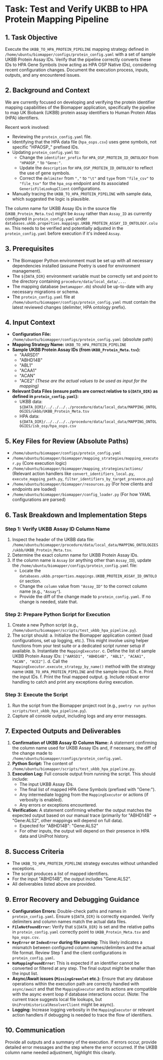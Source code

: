 # Task: Test and Verify UKBB to HPA Protein Mapping Pipeline

## 1. Task Objective
Execute the `UKBB_TO_HPA_PROTEIN_PIPELINE` mapping strategy defined in `/home/ubuntu/biomapper/configs/protein_config.yaml` with a set of sample UKBB Protein Assay IDs. Verify that the pipeline correctly converts these IDs to HPA Gene Symbols (now acting as HPA OSP Native IDs), considering recent configuration changes. Document the execution process, inputs, outputs, and any encountered issues.

## 2. Background and Context
We are currently focused on developing and verifying the protein identifier mapping capabilities of the Biomapper application, specifically the pipeline to map UK Biobank (UKBB) protein assay identifiers to Human Protein Atlas (HPA) identifiers.

Recent work involved:
- Reviewing the `protein_config.yaml` file.
- Identifying that the HPA data file (`hpa_osps.csv`) uses gene symbols, not specific "HPAOSP_" prefixed IDs.
- Updating `protein_config.yaml` to:
    - Change the `identifier_prefix` for `HPA_OSP_PROTEIN_ID_ONTOLOGY` from `"HPAOSP_"` to `"Gene:"`.
    - Update the `description` for `HPA_OSP_PROTEIN_ID_ONTOLOGY` to reflect the use of gene symbols.
    - Correct the `delimiter` from `","` to `"\t"` and `type` from `"file_csv"` to `"file_tsv"` for the `hpa_osp` endpoint and its associated `GenericFileLookupClient` configurations.
- Manually tracing the `UKBB_TO_HPA_PROTEIN_PIPELINE` with sample data, which suggested the logic is plausible.

The column name for UKBB Assay IDs in the source file (`UKBB_Protein_Meta.tsv`) might be `Assay` rather than `Assay_ID` as currently configured in `protein_config.yaml` under `databases.ukbb.properties.mappings.UKBB_PROTEIN_ASSAY_ID_ONTOLOGY.column`. This needs to be verified and potentially adjusted in the `protein_config.yaml` before execution if it's indeed `Assay`.

## 3. Prerequisites
- The Biomapper Python environment must be set up with all necessary dependencies installed (assume Poetry is used for environment management).
- The `${DATA_DIR}` environment variable must be correctly set and point to the directory containing `procedure/data/local_data/...`.
- The mapping database (`metamapper.db`) should be up-to-date with any necessary migrations or schema.
- The `protein_config.yaml` file at `/home/ubuntu/biomapper/configs/protein_config.yaml` must contain the latest reviewed changes (delimiter, HPA ontology prefix).

## 4. Input Context
- **Configuration File:** `/home/ubuntu/biomapper/configs/protein_config.yaml` (absolute path)
- **Mapping Strategy Name:** `UKBB_TO_HPA_PROTEIN_PIPELINE`
- **Sample UKBB Protein Assay IDs (from `UKBB_Protein_Meta.tsv`):**
    - "AARSD1"
    - "ABHD14B"
    - "ABL1"
    - "ACAA1"
    - "ACAN"
    - "ACE2"
    *(These are the actual values to be used as input for the mapping)*
- **Relevant Data Files (ensure paths are correct relative to `${DATA_DIR}` as defined in `protein_config.yaml`):**
    - UKBB data: `${DATA_DIR}/../../../../procedure/data/local_data/MAPPING_ONTOLOGIES/ukbb/UKBB_Protein_Meta.tsv`
    - HPA data: `${DATA_DIR}/../../../../procedure/data/local_data/MAPPING_ONTOLOGIES/isb_osp/hpa_osps.csv`

## 5. Key Files for Review (Absolute Paths)
- `/home/ubuntu/biomapper/configs/protein_config.yaml`
- `/home/ubuntu/biomapper/biomapper/mapping_strategies/mapping_executor.py` (Core execution logic)
- `/home/ubuntu/biomapper/biomapper/mapping_strategies/actions/` (Relevant action handlers like `convert_identifiers_local.py`, `execute_mapping_path.py`, `filter_identifiers_by_target_presence.py`)
- `/home/ubuntu/biomapper/biomapper/resources.py` (For how clients and endpoints are loaded)
- `/home/ubuntu/biomapper/biomapper/config_loader.py` (For how YAML configurations are parsed)

## 6. Task Breakdown and Implementation Steps

### Step 1: Verify UKBB Assay ID Column Name
1.  Inspect the header of the UKBB data file: `/home/ubuntu/biomapper/procedure/data/local_data/MAPPING_ONTOLOGIES/ukbb/UKBB_Protein_Meta.tsv`.
2.  Determine the exact column name for UKBB Protein Assay IDs.
3.  If the column name is `Assay` (or anything other than `Assay_ID`), update the `/home/ubuntu/biomapper/configs/protein_config.yaml` file:
    *   Locate the `databases.ukbb.properties.mappings.UKBB_PROTEIN_ASSAY_ID_ONTOLOGY` section.
    *   Change the `column` value from `"Assay_ID"` to the correct column name (e.g., `"Assay"`).
    *   Provide the diff of the change made to `protein_config.yaml`. If no change is needed, state that.

### Step 2: Prepare Python Script for Execution
1.  Create a new Python script (e.g., `/home/ubuntu/biomapper/scripts/test_ukbb_hpa_pipeline.py`).
2.  The script should:
    a.  Initialize the Biomapper application context (load configurations, set up logging, etc.). This might involve using helper functions from your test suite or a dedicated script runner setup if available.
    b.  Instantiate the `MappingExecutor`.
    c.  Define the list of sample UKBB Protein Assay IDs: `["AARSD1", "ABHD14B", "ABL1", "ACAA1", "ACAN", "ACE2"]`.
    d.  Call the `MappingExecutor.execute_strategy_by_name()` method with the strategy name `UKBB_TO_HPA_PROTEIN_PIPELINE` and the sample input IDs.
    e.  Print the input IDs.
    f.  Print the final mapped output.
    g.  Include robust error handling to catch and print any exceptions during execution.

### Step 3: Execute the Script
1.  Run the script from the Biomapper project root (e.g., `poetry run python scripts/test_ukbb_hpa_pipeline.py`).
2.  Capture all console output, including logs and any error messages.

## 7. Expected Outputs and Deliverables
1.  **Confirmation of UKBB Assay ID Column Name:** A statement confirming the column name used for UKBB Assay IDs and, if necessary, the diff of the change made to `/home/ubuntu/biomapper/configs/protein_config.yaml`.
2.  **Python Script:** The content of `/home/ubuntu/biomapper/scripts/test_ukbb_hpa_pipeline.py`.
3.  **Execution Log:** Full console output from running the script. This should include:
    *   The input UKBB Assay IDs.
    *   The final list of mapped HPA Gene Symbols (prefixed with "Gene:").
    *   Any intermediate logging from the `MappingExecutor` or actions (if verbosity is enabled).
    *   Any errors or exceptions encountered.
4.  **Verification:** A statement confirming whether the output matches the expected output based on our manual trace (primarily for "ABHD14B" -> "Gene:ALS2", other mappings will depend on full data).
    *   Expected for "ABHD14B": "Gene:ALS2"
    *   For other inputs, the output will depend on their presence in HPA data and UniProt history.

## 8. Success Criteria
- The `UKBB_TO_HPA_PROTEIN_PIPELINE` strategy executes without unhandled exceptions.
- The script produces a list of mapped identifiers.
- For the input "ABHD14B", the output includes "Gene:ALS2".
- All deliverables listed above are provided.

## 9. Error Recovery and Debugging Guidance
- **Configuration Errors:** Double-check paths and names in `protein_config.yaml`. Ensure `${DATA_DIR}` is correctly expanded. Verify delimiters and column names match the actual data files.
- **`FileNotFoundError`:** Verify that `${DATA_DIR}` is set and the relative paths in `protein_config.yaml` correctly point to `UKBB_Protein_Meta.tsv` and `hpa_osps.csv`.
- **`KeyError` or `IndexError` during file parsing:** This likely indicates a mismatch between configured column names/delimiters and the actual file format. Review Step 1 and the client configurations in `protein_config.yaml`.
- **`NoMappingFoundError`:** This is expected if an identifier cannot be converted or filtered at any step. The final output might be smaller than the input list.
- **Async/Await issues (`MissingGreenlet` etc.):** Ensure that any database operations within the execution path are correctly handled with `async/await` and that the `MappingExecutor` and its actions are compatible with the async event loop if database interactions occur. (Note: The current trace suggests local file lookups, but `UniProtHistoricalResolverClient` might be async).
- **Logging:** Increase logging verbosity in the `MappingExecutor` or relevant action handlers if debugging is needed to trace the flow of identifiers.

## 10. Communication
Provide all outputs and a summary of the execution. If errors occur, provide detailed error messages and the step where the error occurred. If the UKBB column name needed adjustment, highlight this clearly.
